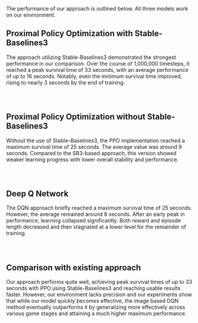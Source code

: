 <script src="https://cdn.jsdelivr.net/npm/chart.js"></script>

<style>
  .chart-pair {
    display: flex;
    justify-content: space-around;
    margin-bottom: 2em;
    flex-wrap: wrap;
  }
  .chart-container {
    flex: 0 0 auto;
    width: 500px;
    margin: 0.5em;
  }
</style>

The performance of our approach is outlined below. All three models work on our environment.

## Proximal Policy Optimization with Stable-Baselines3
The approach utilizing Stable-Baselines3 demonstrated the strongest performance in our comparison. Over the course of 1,000,000 timesteps, it reached a peak survival time of 33 seconds, with an average performance of up to 16 seconds. Notably, even the minimum survival time improved, rising to nearly 3 seconds by the end of training.


<div class="chart-pair">
  <div class="chart-container">
    <canvas id="ppo_sb3_reward" width="500" height="400"></canvas>
  </div>
  <div class="chart-container">
    <canvas id="ppo_sb3_episode" width="500" height="400"></canvas>
  </div>
</div>

## Proximal Policy Optimization without Stable-Baselines3
Without the use of Stable-Baselines3, the PPO implementation reached a maximum survival time of 25 seconds. The average value was around 9 seconds. Compared to the SB3-based approach, this version showed weaker learning progress with lower overall stability and performance.

<div class="chart-pair">
  <div class="chart-container">
    <canvas id="ppo_no_sb3_reward" width="500" height="400"></canvas>
  </div>
  <div class="chart-container">
    <canvas id="ppo_no_sb3_episode" width="500" height="400"></canvas>
  </div>
</div>

## Deep Q Network
The DQN approach briefly reached a maximum survival time of 25 seconds. However, the average remained around 8 seconds. After an early peak in performance, learning collapsed significantly. Both reward and episode length decreased and then stagnated at a lower level for the remainder of training.

<div class="chart-pair">
  <div class="chart-container">
    <canvas id="dqn_reward" width="500" height="400"></canvas>
  </div>
  <div class="chart-container">
    <canvas id="dqn_episode" width="500" height="400"></canvas>
  </div>
</div>

## Comparison with existing approach
Our approach performs quite well, achieving peak survival times of up to 33 seconds with PPO using Stable-Baselines3 and reaching usable results faster. However, our environment lacks precision and our experiments show that while our model quickly becomes effective, the image based DQN method eventually outperforms it by generalizing more effectively across various game stages and attaining a much higher maximum performance.






<script>
function parseCSV(csv) {
    const lines = csv.trim().split('\n');
    const headers = lines[0].split(',').map(h => h.trim());
    const data = [];
    for (let i = 1; i < lines.length; i++) {
        const values = lines[i].split(',');
        const obj = {};
        headers.forEach((header, j) => {

            obj[header] = parseFloat(values[j]);
        });
        data.push(obj);
    }
    return data;
}

function getFontColor(isDarkMode) {
    return isDarkMode ? 'hsla(225deg,15%,90%,0.82)' : '#000000de';
}

function loadCSV(url, callback) {
    fetch(url)
        .then(response => response.text())
        .then(text => {
            const data = parseCSV(text);
            callback(data);
        })
        .catch(error => console.error('Fehler beim Laden von CSV:', error));
}

function getCommonOptions(isDarkMode) {
    const fontColor = getFontColor(isDarkMode);
    return {
        plugins: {
            legend: {
                labels: {color: fontColor}
            },
            title: {
                display: true,
                color: fontColor
            }
        },
        scales: {
            x: {
                ticks: {color: fontColor},
                title: {display: true, text: 'Minibatch', color: fontColor},
                grid: {color: isDarkMode ? 'rgba(255, 255, 255, 0.2)' : '#bbb'}
            },
            y: {
                ticks: {color: fontColor},
                title: {display: true, text: '', color: fontColor},
                grid: {color: isDarkMode ? 'rgba(255, 255, 255, 0.2)' : '#bbb'}
            }
        }
    }
}


function createMultiDatasetChart(ctx, titleText, labels, minData, avgData, maxData, yAxisTitle, isDarkMode) {

    const options = JSON.parse(JSON.stringify(getCommonOptions(isDarkMode)));
    options.plugins.title.text = titleText;
    options.scales.y.title.text = yAxisTitle;
    return new Chart(ctx, {
        type: 'line',
        data: {
            labels: labels,
            datasets: [
                {
                    label: 'Min',
                    data: minData,
                    borderColor: 'rgba(255, 99, 132, 1)',
                    backgroundColor: 'transparent',
                    fill: false,
                    tension: 0.4,
                    pointRadius: 0
                },
                {
                    label: 'Avg',
                    data: avgData,
                    borderColor: 'rgba(54, 162, 235, 1)',
                    backgroundColor: 'transparent',
                    fill: false,
                    tension: 0.4,
                    pointRadius: 0
                },
                {
                    label: 'Max',
                    data: maxData,
                    borderColor: 'rgba(75, 192, 75, 1)',
                    backgroundColor: 'transparent',
                    fill: false,
                    tension: 0.4,
                    pointRadius: 0
                }
            ]
        },
        options: options
    });
}

let charts = [];

function createChartsFromData(data, rewardCanvasId, episodeCanvasId, isDarkMode) {
    const labels = data.map(row => row['Minibatch']);

    const minReward = data.map(row => row['Min Reward']);
    const avgReward = data.map(row => row['Avg Reward']);
    const maxReward = data.map(row => row['Max Reward']);

    const minEpisode = data.map(row => row['Min Episode Length']);
    const avgEpisode = data.map(row => row['Avg Episode Length']);
    const maxEpisode = data.map(row => row['Max Episode Length']);

    const ctxReward = document.getElementById(rewardCanvasId).getContext('2d');
    charts.push(createMultiDatasetChart(ctxReward, 'Reward per Minibatch', labels, minReward, avgReward, maxReward, 'Reward', isDarkMode));

    const ctxEpisode = document.getElementById(episodeCanvasId).getContext('2d');
    charts.push(createMultiDatasetChart(ctxEpisode, 'Episode Length per Minibatch', labels, minEpisode, avgEpisode, maxEpisode, 'Frames', isDarkMode));
}

function loadCharts(isDarkMode) {
    charts.forEach(chart => chart.destroy());
    charts = [];
    loadCSV('ppo_sb3.csv', function (data) {
        createChartsFromData(data, 'ppo_sb3_reward', 'ppo_sb3_episode', isDarkMode);
    });

    loadCSV('ppo_no_sb3.csv', function (data) {
        createChartsFromData(data, 'ppo_no_sb3_reward', 'ppo_no_sb3_episode', isDarkMode);
    });

    loadCSV('dqn.csv', function (data) {
        createChartsFromData(data, 'dqn_reward', 'dqn_episode', isDarkMode);
    });
}

document.addEventListener("DOMContentLoaded", function () {
    const themeForm = document.getElementsByClassName('md-header__option')[0]

    const isDarkMode = JSON.parse(localStorage.getItem('/.__palette'))?.index ?? 0 == 0
    loadCharts(isDarkMode);

    if (themeForm) {
        themeForm.addEventListener("change", function (event) {
            const isDarkMode = event.target.id === "__palette_0";
            console.log("Theme changed! Dark mode:", isDarkMode);

            loadCharts(isDarkMode);
        });
    }
});

</script>
